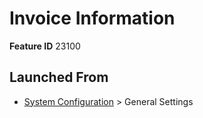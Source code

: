 # Invoice Information

**Feature ID** 23100

## Launched From

- [System Configuration](System%20Configuration.md) > General Settings











































































